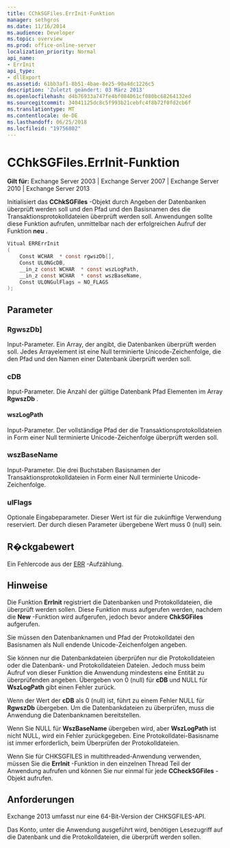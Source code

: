 ```yaml
---
title: CChkSGFiles.ErrInit-Funktion
manager: sethgros
ms.date: 11/16/2014
ms.audience: Developer
ms.topic: overview
ms.prod: office-online-server
localization_priority: Normal
api_name:
- ErrInit
api_type:
- dllExport
ms.assetid: 61bb3af1-8b51-4bae-8e25-90a4dc1226c5
description: 'Zuletzt geändert: 03 März 2013'
ms.openlocfilehash: d4b76933a747fe4bf084061cf080bc68264132ed
ms.sourcegitcommit: 34041125dc8c5f993b21cebfc4f8b72f0fd2cb6f
ms.translationtype: MT
ms.contentlocale: de-DE
ms.lasthandoff: 06/25/2018
ms.locfileid: "19756802"
---
```

# <a name="cchksgfileserrinit-function"></a>CChkSGFiles.ErrInit-Funktion
  
**Gilt für:** Exchange Server 2003 | Exchange Server 2007 | Exchange Server 2010 | Exchange Server 2013
  
Initialisiert das **CChkSGFiles** -Objekt durch Angeben der Datenbanken überprüft werden soll und den Pfad und den Basisnamen des die Transaktionsprotokolldateien überprüft werden soll. Anwendungen sollte diese Funktion aufrufen, unmittelbar nach der erfolgreichen Aufruf der Funktion **neu** . 
  
```cs
Vitual ERRErrInit  
(
    Const WCHAR  * const rgwszDb[],
    Const ULONGcDB,
    __in_z const WCHAR  * const wszLogPath,
    __in_z const WCHAR  * const wszBaseName,
    Const ULONGulFlags = NO_FLAGS
);

```

## <a name="parameters"></a>Parameter

### <a name="rgwszdb"></a>RgwszDb]
  
Input-Parameter. Ein Array, der angibt, die Datenbanken überprüft werden soll. Jedes Arrayelement ist eine Null terminierte Unicode-Zeichenfolge, die den Pfad und den Namen einer Datenbank überprüft werden soll.
    
### <a name="cdb"></a>cDB
  
Input-Parameter. Die Anzahl der gültige Datenbank Pfad Elementen im Array **RgwszDb** . 
    
#### <a name="wszlogpath"></a>wszLogPath
  
Input-Parameter. Der vollständige Pfad der die Transaktionsprotokolldateien in Form einer Null terminierte Unicode-Zeichenfolge überprüft werden soll.
    
### <a name="wszbasename"></a>wszBaseName
  
Input-Parameter. Die drei Buchstaben Basisnamen der Transaktionsprotokolldateien in Form einer Null terminierte Unicode-Zeichenfolge.
    
### <a name="ulflags"></a>ulFlags
  
Optionale Eingabeparameter. Dieser Wert ist für die zukünftige Verwendung reserviert. Der durch diesen Parameter übergebene Wert muss 0 (null) sein.
    
## <a name="return-value"></a>R�ckgabewert

Ein Fehlercode aus der [ERR](cchksgfiles-err-enumeration.md) -Aufzählung. 
  
## <a name="remarks"></a>Hinweise

Die Funktion **ErrInit** registriert die Datenbanken und Protokolldateien, die überprüft werden sollen. Diese Funktion muss aufgerufen werden, nachdem die **New** -Funktion wird aufgerufen, jedoch bevor andere **ChkSGFiles** aufgerufen. 
  
Sie müssen den Datenbanknamen und Pfad der Protokolldatei den Basisnamen als Null endende Unicode-Zeichenfolgen angeben.
  
Sie können nur die Datenbankdateien überprüfen nur die Protokolldateien oder die Datenbank- und Protokolldateien Dateien. Jedoch muss beim Aufruf von dieser Funktion die Anwendung mindestens eine Entität zu überprüfenden angeben. Übergeben von 0 (null) für **cDB** und NULL für **WszLogPath** gibt einen Fehler zurück. 
  
Wenn der Wert der **cDB** als 0 (null) ist, führt zu einem Fehler NULL für **RgwszDb** übergeben. Um die Datenbankdateien zu überprüfen, muss die Anwendung die Datenbanknamen bereitstellen. 
  
Wenn Sie NULL für **WszBaseName** übergeben wird, aber **WszLogPath** ist nicht NULL, wird ein Fehler zurückgegeben. Eine Protokolldatei-Basisname ist immer erforderlich, beim Überprüfen der Protokolldateien. 
  
Wenn Sie für CHKSGFILES in multithreaded-Anwendung verwenden, müssen Sie die **ErrInit** -Funktion in den einzelnen Thread Teil der Anwendung aufrufen und können Sie nur einmal für jede **CCheckSGFiles** -Objekt aufrufen. 
  
## <a name="requirements"></a>Anforderungen

Exchange 2013 umfasst nur eine 64-Bit-Version der CHKSGFILES-API.
  
Das Konto, unter die Anwendung ausgeführt wird, benötigen Lesezugriff auf die Datenbank und die Protokolldateien, die überprüft werden sollen.
  

